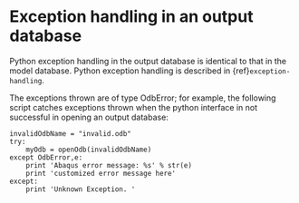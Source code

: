 # Exception handling in an output database

Python exception handling in the output database is identical to that in the model database. Python exception handling is described in {ref}`exception-handling`.

The exceptions thrown are of type OdbError; for example, the following script catches exceptions thrown when the python interface in not successful in opening an output database:

```python2
invalidOdbName = "invalid.odb"
try:
    myOdb = openOdb(invalidOdbName)
except OdbError,e:
    print 'Abaqus error message: %s' % str(e)
    print 'customized error message here'
except:
    print 'Unknown Exception. '
```
